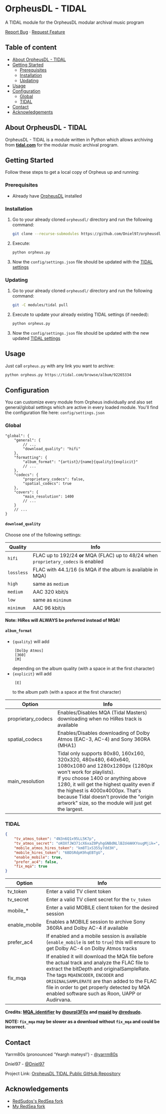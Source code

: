 <!-- PROJECT INTRO -->

OrpheusDL - TIDAL
=================

A TIDAL module for the OrpheusDL modular archival music program

[Report Bug](https://github.com/Dniel97/orpheusdl-tidal/issues)
·
[Request Feature](https://github.com/Dniel97/orpheusdl-tidal/issues)


## Table of content

- [About OrpheusDL - TIDAL](#about-orpheusdl---tidal)
- [Getting Started](#getting-started)
    - [Prerequisites](#prerequisites)
    - [Installation](#installation)
    - [Updating](#updating)
- [Usage](#usage)
- [Configuration](#configuration)
    - [Global](#global)
    - [TIDAL](#tidal)
- [Contact](#contact)
- [Acknowledgements](#acknowledgements)



<!-- ABOUT ORPHEUS -->
## About OrpheusDL - TIDAL

OrpheusDL - TIDAL is a module written in Python which allows archiving from **[tidal.com](https://listen.tidal.com)** for the modular music archival program.


<!-- GETTING STARTED -->
## Getting Started

Follow these steps to get a local copy of Orpheus up and running:

### Prerequisites

* Already have [OrpheusDL](https://github.com/yarrm80s/orpheusdl) installed

### Installation

1. Go to your already cloned `orpheusdl/` directory and run the following command:
   ```sh
   git clone --recurse-submodules https://github.com/Dniel97/orpheusdl-tidal.git modules/tidal
   ```
2. Execute:
   ```sh
   python orpheus.py
   ```
3. Now the `config/settings.json` file should be updated with the [TIDAL settings](#tidal)

### Updating

1. Go to your already cloned `orpheusdl/` directory and run the following command:
   ```sh
   git -C modules/tidal pull
   ```
2. Execute to update your already existing TIDAL settings (if needed):
   ```sh
   python orpheus.py
   ```
3. Now the `config/settings.json` file should be updated with the new updated [TIDAL settings](#tidal)


<!-- USAGE EXAMPLES -->
## Usage

Just call `orpheus.py` with any link you want to archive:

```sh
python orpheus.py https://tidal.com/browse/album/92265334
```

<!-- CONFIGURATION -->
## Configuration

You can customize every module from Orpheus individually and also set general/global settings which are active in every
loaded module. You'll find the configuration file here: `config/settings.json`

### Global

```json5
"global": {
    "general": {
        // ...
        "download_quality": "hifi"
    },
    "formatting": {
        "album_format": "{artist}/{name}{quality}{explicit}"
        // ...
    },
    "codecs": {
        "proprietary_codecs": false,
        "spatial_codecs": true
    },
    "covers": {
	    "main_resolution": 1400
	    // ...
    }
    // ...
}
```

#### `download_quality`

Choose one of the following settings:

| Quality    | Info                                                                                 |
|------------|--------------------------------------------------------------------------------------|
| `hifi`     | FLAC up to 192/24 **or** MQA (FLAC) up to 48/24 when `proprietary_codecs` is enabled |
| `lossless` | FLAC with 44.1/16 (is MQA if the album is available in MQA)                          |
| `high`     | same as `medium`                                                                     |
| `medium`   | AAC 320 kbit/s                                                                       |
| `low`      | same as `minimum`                                                                    |
| `minimum`  | AAC 96 kbit/s                                                                        |

**Note: HiRes will ALWAYS be preferred instead of MQA!**

#### `album_format`
* `{quality}` will add
    ```
     [Dolby Atmos]
     [360]
     [M]
    ```
  depending on the album quality (with a space in at the first character)
* `{explicit}` will add
    ```
     [E]
    ```
  to the album path (with a space at the first character)


| Option             | Info                                                                                                                                                                                                                                                                                                                                                     |
|--------------------|----------------------------------------------------------------------------------------------------------------------------------------------------------------------------------------------------------------------------------------------------------------------------------------------------------------------------------------------------------|
| proprietary_codecs | Enables/Disables MQA (Tidal Masters) downloading when no HiRes track is available                                                                                                                                                                                                                                                                        |
| spatial_codecs     | Enables/Disables downloading of Dolby Atmos (EAC-3, AC-4) and Sony 360RA (MHA1)                                                                                                                                                                                                                                                                          |
| main_resolution    | Tidal only supports 80x80, 160x160, 320x320, 480x480, 640x640, 1080x1080 and 1280x1280px (1280px won't work for playlists). <br/>If you choose 1400 or anything above 1280, it will get the highest quality even if the highest is 4000x4000px. That's because Tidal doesn't provide the "origin artwork" size, so the module will just get the largest. |

### TIDAL
```json
{
    "tv_atmos_token": "4N3n6Q1x95LL5K7p",
    "tv_atmos_secret": "oKOXfJW371cX6xaZ0PyhgGNBdNLlBZd4AKKYougMjik=",
    "mobile_atmos_hires_token": "km8T1xS355y7dd3H",
    "mobile_hires_token": "6BDSRdpK9hqEBTgU",
    "enable_mobile": true,
    "prefer_ac4": false,
    "fix_mqa": true
}
```

| Option        | Info                                                                                                                                                                                                                                                                                                                            |
|---------------|---------------------------------------------------------------------------------------------------------------------------------------------------------------------------------------------------------------------------------------------------------------------------------------------------------------------------------|
| tv_token      | Enter a valid TV client token                                                                                                                                                                                                                                                                                                   |
| tv_secret     | Enter a valid TV client secret for the `tv_token`                                                                                                                                                                                                                                                                               |
| mobile_*      | Enter a valid MOBILE client token for the desired session                                                                                                                                                                                                                                                                       |
| enable_mobile | Enables a MOBILE session to archive Sony 360RA and Dolby AC-4 if available                                                                                                                                                                                                                                                      |
| prefer_ac4    | If enabled and a mobile session is available (`enable_mobile` is set to `true`) this will ensure to get Dolby AC-4 on Dolby Atmos tracks                                                                                                                                                                                        |
| fix_mqa       | If enabled it will download the MQA file before the actual track and analyze the FLAC file to extract the bitDepth and originalSampleRate. The tags `MQAENCODER`, `ENCODER` and `ORIGINALSAMPLERATE` are than added to the FLAC file in order to get properly detected by MQA enabled software such as Roon, UAPP or Audirvana. |


**Credits: [MQA_identifier](https://github.com/purpl3F0x/MQA_identifier) by
[@purpl3F0x](https://github.com/purpl3F0x) and [mqaid](https://github.com/redsudo/mqaid) by
[@redsudo](https://github.com/redsudo).**

**NOTE: `fix_mqa` may be slower as a download without `fix_mqa` and could be incorrect.**

<!-- Contact -->
## Contact

Yarrm80s (pronounced 'Yeargh mateys!') - [@yarrm80s](https://github.com/yarrm80s)

Dniel97 - [@Dniel97](https://github.com/Dniel97)

Project Link: [OrpheusDL TIDAL Public GitHub Repository](https://github.com/Dniel97/orpheusdl-tidal)


<!-- ACKNOWLEDGEMENTS -->
## Acknowledgements
* [RedSudos's RedSea fork](https://github.com/redsudo/RedSea)
* [My RedSea fork](https://github.com/Dniel97/RedSea)

